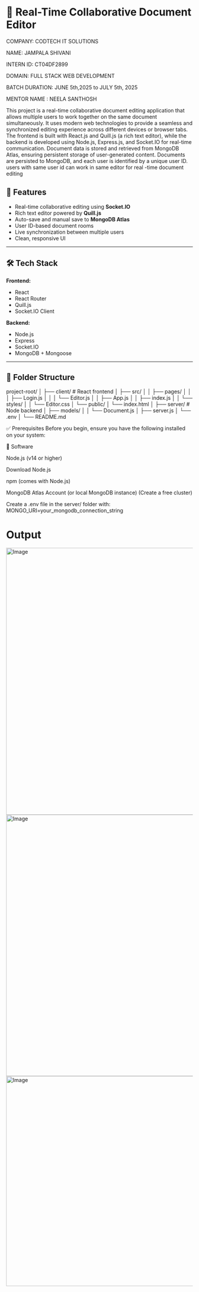 # 📄 Real-Time Collaborative Document Editor

COMPANY: CODTECH IT SOLUTIONS

NAME: JAMPALA SHIVANI

INTERN ID: CT04DF2899

DOMAIN: FULL STACK WEB DEVELOPMENT

BATCH DURATION: JUNE 5th,2025 to JULY 5th, 2025

MENTOR NAME : NEELA SANTHOSH


This project is a real-time collaborative document editing application that allows multiple users to work together on the same document simultaneously. It uses modern web technologies to provide a seamless and synchronized editing experience across different devices or browser tabs.
The frontend is built with React.js and Quill.js (a rich text editor), while the backend is developed using Node.js, Express.js, and Socket.IO for real-time communication. Document data is stored and retrieved from MongoDB Atlas, ensuring persistent storage of user-generated content.
Documents are persisted to MongoDB, and each user is identified by a unique user ID. users with same user id can work in same editor for real -time document editing 

## 🚀 Features

- Real-time collaborative editing using **Socket.IO**
- Rich text editor powered by **Quill.js**
- Auto-save and manual save to **MongoDB Atlas**
- User ID-based document rooms
- Live synchronization between multiple users
- Clean, responsive UI

---

## 🛠️ Tech Stack

**Frontend:**
- React
- React Router
- Quill.js
- Socket.IO Client

**Backend:**
- Node.js
- Express
- Socket.IO
- MongoDB + Mongoose

---

## 📁 Folder Structure
project-root/
│
├── client/ # React frontend
│ ├── src/
│ │ ├── pages/
│ │ │ ├── Login.js
│ │ │ └── Editor.js
│ │ ├── App.js
│ │ ├── index.js
│ │ └── styles/
│ │ └── Editor.css
│ └── public/
│ └── index.html
│
├── server/ # Node backend
│ ├── models/
│ │ └── Document.js
│ ├── server.js
│ └── .env
│
└── README.md

✅ Prerequisites
Before you begin, ensure you have the following installed on your system:

🔧 Software

Node.js (v14 or higher)

Download Node.js

npm (comes with Node.js)

MongoDB Atlas Account (or local MongoDB instance)  (Create a free cluster)

Create a .env file in the server/ folder with: MONGO_URI=your_mongodb_connection_string

# Output

<img width="1299" height="718" alt="Image" src="https://github.com/user-attachments/assets/6c550ab0-1f36-4e4b-8b11-383daaa492f8" />
<img width="1294" height="703" alt="Image" src="https://github.com/user-attachments/assets/2da2e029-3e6e-4823-82ea-ea3ca3dd6bc8" />
<img width="1112" height="565" alt="Image" src="https://github.com/user-attachments/assets/1d6cb610-eb0d-4883-9647-20069c7b21b0" />
